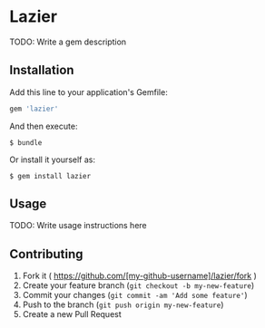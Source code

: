 # Lazier

TODO: Write a gem description

## Installation

Add this line to your application's Gemfile:

```ruby
gem 'lazier'
```

And then execute:

    $ bundle

Or install it yourself as:

    $ gem install lazier

## Usage

TODO: Write usage instructions here

## Contributing

1. Fork it ( https://github.com/[my-github-username]/lazier/fork )
2. Create your feature branch (`git checkout -b my-new-feature`)
3. Commit your changes (`git commit -am 'Add some feature'`)
4. Push to the branch (`git push origin my-new-feature`)
5. Create a new Pull Request
